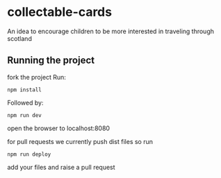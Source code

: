 # collectable-cards

An idea to encourage children to be more interested in traveling through scotland

## Running the project

fork the project
Run:

```
npm install
```

Followed by:

```
npm run dev
```

open the browser to localhost:8080

for pull requests we currently push dist files so run

```
npm run deploy
```

add your files and raise a pull request
